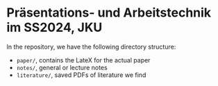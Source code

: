 Präsentations- und Arbeitstechnik im SS2024, JKU
==========================================================================================

In the repository, we have the following directory structure:
  - `paper/`, contains the LateX for the actual paper
  - `notes/`, general or lecture notes
  - `literature/`, saved PDFs of literature we find

